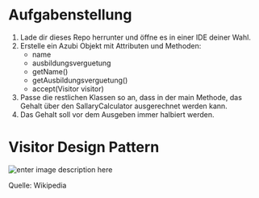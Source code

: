 # Aufgabenstellung


 1. Lade dir dieses Repo herrunter und öffne es in einer IDE deiner Wahl.
 2. Erstelle ein Azubi Objekt mit Attributen und Methoden:
	 - name
	 - ausbildungsverguetung
	 - getName()
	 - getAusbildungsverguetung()
	 - accept(Visitor  visitor)
 3.  Passe die restlichen Klassen so an, dass in der main Methode, das Gehalt über den SallaryCalculator ausgerechnet werden kann.
 4. Das Gehalt soll vor dem Ausgeben immer halbiert werden.



# Visitor Design Pattern

![enter image description here](https://upload.wikimedia.org/wikipedia/commons/thumb/e/eb/Visitor_design_pattern.svg/430px-Visitor_design_pattern.svg.png)

Quelle: Wikipedia